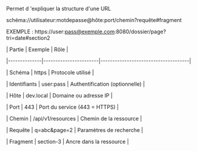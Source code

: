 Permet d 'expliquer la structure d'une URL



schéma://utilisateur:motdepasse@hôte:port/chemin?requête#fragment



EXEMPLE : https://user:pass@exemple.com:8080/dossier/page?tri=date#section2



| Partie       | Exemple               | Rôle                                |

|--------------|-----------------------|-------------------------------------|

| Schéma       | https                 | Protocole utilisé                   |

| Identifiants | user:pass             | Authentification (optionnelle)      |

| Hôte         | dev.local             | Domaine ou adresse IP               |

| Port         | 443                   | Port du service (443 = HTTPS)       |

| Chemin       | /api/v1/resources     | Chemin de la ressource              |

| Requête      | q=abc\&page=2          | Paramètres de recherche             |

| Fragment     | section-3             | Ancre dans la ressource             |

